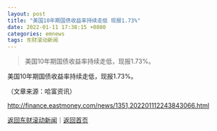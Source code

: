 ```yaml
---
layout: post
title: "美国10年期国债收益率持续走低 现报1.73%"
date: 2022-01-11 17:38:15 +0800
categories: emnews
tags: 东财滚动新闻
---
```

> 美国10年期国债收益率持续走低，现报1.73%。

<p>美国10年期国债收益率持续走低，现报1.73%。 </p><p class="em_media">（文章来源：哈富资讯）</p>

<http://finance.eastmoney.com/news/1351,202201112243843066.html>

[返回东财滚动新闻](//finews.withounder.com/emnews/)｜[返回首页](//finews.withounder.com/)